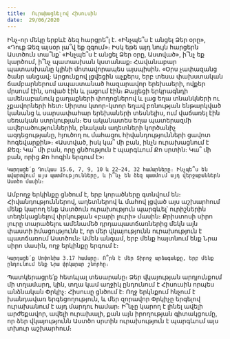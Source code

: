 ```yaml
---
title:  Ուրախացնելով Հիսուսին
date:  29/06/2020
---
```


Ինչ-որ մեկը երբևէ ձեզ հարցրե՞լ է. «Ինչպե՞ս է անցել Ձեր օրը», «Դուք Ձեզ այսօր լա՞վ եք զգում»։ Իսկ եթե այդ նույն հարցերն Աստծուն տա՞նք՝ «Ինչպե՞ս է անցել Ձեր օրը, Աստված», ի՞նչ եք կարծում, ի՞նչ պատասխան կստանաք։ Հավանաբար պատասխանը կլինի մոտավորապես այսպիսին. «Օրս չափազանց ծանր անցավ։ Արցունքով լցվեցին աչքերս, երբ տեսա փախստական ճամբարներում ապաստանած հազարավոր երեխաերի, ովքեր մրսում էին, սոված էին և լացում էին։ Քայլեցի երկրագնդի ամենաբանուկ քաղաքների փողոցներով և լաց եղա տնանկների ու չքավորների հետ։ Սիրտս կտոր-կտոր եղավ բռնության ենթարկված կանանց և սարսափահար երեխաների տեսնելիս, ում վաճառել էին սեռական ստրկության։ Ես ականատես եղա պատերազմի ավերածություններին, բնական աղետների կործանիչ ազդեցությանը, հյուծող ու մահացու հիվանդությունների ցավոտ հոգեվարքին»։ «Աստված, իսկ կա՞ մի բան, ինչն ուրախացնում է Քեզ։ Կա՞ մի բան, որը ցնծություն է պարգևում Քո սրտին։ Կա՞ մի բան, որից Քո հոգին երգում է»։

`Կարդացե՛ք Ղուկաս 15.6, 7, 9, 10 և 22–24, 32 համարները։ Ինչպե՞ս են ավարտվում այս պատմությունները, և ի՞նչ են ձեզ պատմում այդ վերջաբաններն Աստծո մասին։`

Ամբողջ երկինքը ցնծում է, երբ կորածները գտնվում են։ Հիվանդություններով, աղետներով և մահով լցված այս աշխարհում մենք կարող ենք Աստծուն ուրախություն պարգևել՝ ուրիշներին տեղեկացնելով փրկության «բարի լուրի» մասին։ Քրիստոսի սիրո լուրը տարածելու ամենամեծ դրդապատճառներից մեկն այն փաստի իմացությունն է, որ մեր վկայությունն ուրախություն է պատճառում Աստծուն։ Ամեն անգամ, երբ մենք հայտնում ենք Նրա սիրո մասին, ողջ երկինքը երգում է։

`Կարդացե՛ք Սոփոնիա 3.17 համարը։ Ո՞րն է մեր Տիրոջ արձագանքը, երբ մենք ընդունում ենք Նրա փրկարար շնորհը։`

Պատկերացրե՛ք հետևյալ տեսարանը։ Ձեր վկայության արդյունքում մի տղամարդ, կին, տղա կամ աղջիկ ընդունում է Հիսուսին որպես անձնական Փրկիչ։ Հիսուսը ցնծում է։ Ողջ երկնքում հնչում է խանդավառ երգեցողություն, և մեր զորավոր Փրկիչը երգելով ուրախանում է այդ մարդու համար։ Ի՞նչը կարող է լինել ավելի արժեքավոր, ավելի ուրախալի, քան այն իրողության գիտակցումը, որ ձեր վկայությունն Աստծո սրտին ուրախություն է պարգևում այս տխուր աշխարհում։